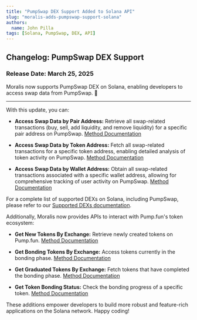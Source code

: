 ```yaml
---
title: "PumpSwap DEX Support Added to Solana API"
slug: "moralis-adds-pumpswap-support-solana"
authors:
  name: John Pilla
tags: [Solana, PumpSwap, DEX, API]
---
```


## Changelog: PumpSwap DEX Support

### Release Date: March 25, 2025

Moralis now supports PumpSwap DEX on Solana, enabling developers to access swap data from PumpSwap. 🚀

---

With this update, you can:

- **Access Swap Data by Pair Address:** Retrieve all swap-related transactions (buy, sell, add liquidity, and remove liquidity) for a specific pair address on PumpSwap. [Method Documentation](https://docs.moralis.com/web3-data-api/solana/reference/get-swaps-by-pair-address)

- **Access Swap Data by Token Address:** Fetch all swap-related transactions for a specific token address, enabling detailed analysis of token activity on PumpSwap. [Method Documentation](https://docs.moralis.com/web3-data-api/solana/reference/get-swaps-by-token-address)

- **Access Swap Data by Wallet Address:** Obtain all swap-related transactions associated with a specific wallet address, allowing for comprehensive tracking of user activity on PumpSwap. [Method Documentation](https://docs.moralis.com/web3-data-api/solana/reference/get-swaps-by-wallet-address)

For a complete list of supported DEXs on Solana, including PumpSwap, please refer to our [Supported DEXs documentation](https://docs.moralis.com/web3-data-api/solana/supported-dexs).

Additionally, Moralis now provides APIs to interact with Pump.fun's token ecosystem:

- **Get New Tokens By Exchange:** Retrieve newly created tokens on Pump.fun. [Method Documentation](https://docs.moralis.com/web3-data-api/solana/reference/get-new-tokens-by-exchange)

- **Get Bonding Tokens By Exchange:** Access tokens currently in the bonding phase. [Method Documentation](https://docs.moralis.com/web3-data-api/solana/reference/get-bonding-tokens-by-exchange)

- **Get Graduated Tokens By Exchange:** Fetch tokens that have completed the bonding phase. [Method Documentation](https://docs.moralis.com/web3-data-api/solana/reference/get-graduated-tokens-by-exchange)

- **Get Token Bonding Status:** Check the bonding progress of a specific token. [Method Documentation](https://docs.moralis.com/web3-data-api/solana/reference/get-bonding-status-by-token-address)

These additions empower developers to build more robust and feature-rich applications on the Solana network. Happy coding!

